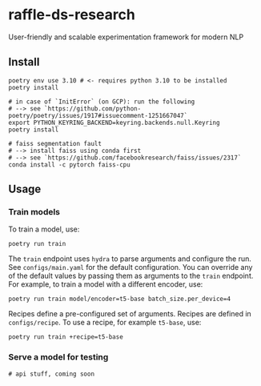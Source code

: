 # raffle-ds-research

User-friendly and scalable experimentation framework for modern NLP


## Install

```shell
poetry env use 3.10 # <- requires python 3.10 to be installed
poetry install

# in case of `InitError` (on GCP): run the following
# --> see `https://github.com/python-poetry/poetry/issues/1917#issuecomment-1251667047`
export PYTHON_KEYRING_BACKEND=keyring.backends.null.Keyring
poetry install

# faiss segmentation fault
# --> install faiss using conda first
# --> see `https://github.com/facebookresearch/faiss/issues/2317`
conda install -c pytorch faiss-cpu
```

## Usage

### Train models

To train a model, use:
```shell
poetry run train
```

The `train` endpoint uses `hydra` to parse arguments and configure the run.
See `configs/main.yaml` for the default configuration. You can override any of the default values by passing them as arguments to the `train` endpoint. For example, to train a model with a different encoder, use:
```shell
poetry run train model/encoder=t5-base batch_size.per_device=4
```

Recipes define a pre-configured set of arguments.
Recipes are defined in `configs/recipe`.
To use a recipe, for example `t5-base`, use:
```shell
poetry run train +recipe=t5-base
```

### Serve a model for testing

```shell
# api stuff, coming soon
```